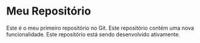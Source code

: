  # Meu Repositório  
Este é o meu primeiro repositório no Git.
Este repositório contém uma nova funcionalidade.
Este repositório está sendo desenvolvido ativamente.
